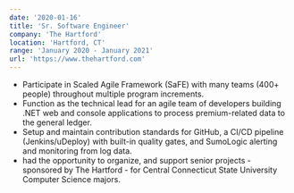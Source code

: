 ```yaml
---
date: '2020-01-16'
title: 'Sr. Software Engineer'
company: 'The Hartford'
location: 'Hartford, CT'
range: 'January 2020 - January 2021'
url: 'https://www.thehartford.com'
---
```


- Participate in Scaled Agile Framework (SaFE) with many teams (400+ people) throughout multiple program increments.
- Function as the technical lead for an agile team of developers building .NET web and console applications to process premium-related data to the general ledger.
- Setup and maintain contribution standards for GitHub, a CI/CD pipeline (Jenkins/uDeploy) with built-in quality gates, and SumoLogic alerting and monitoring from log data.
- had the opportunity to organize, and support senior projects - sponsored by The Hartford - for Central Connecticut State University Computer Science majors.
